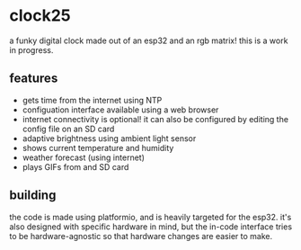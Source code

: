 # clock25

a funky digital clock made out of an esp32 and an rgb matrix!  this is a work in progress.

## features

- gets time from the internet using NTP
- configuation interface available using a web browser
- internet connectivity is optional!  it can also be configured by editing the config file on an SD card
- adaptive brightness using ambient light sensor
- shows current temperature and humidity
- weather forecast (using internet)
- plays GIFs from and SD card

## building

the code is made using platformio, and is heavily targeted for the esp32.  it's also designed with specific hardware in mind, but the in-code interface tries to be hardware-agnostic so that hardware changes are easier to make.